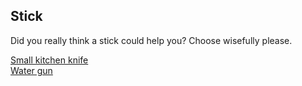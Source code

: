 ## Stick
Did you really think a stick could help you? Choose wisefully please.

[Small kitchen knife](../knife.md)  
[Water gun](../water.md)  